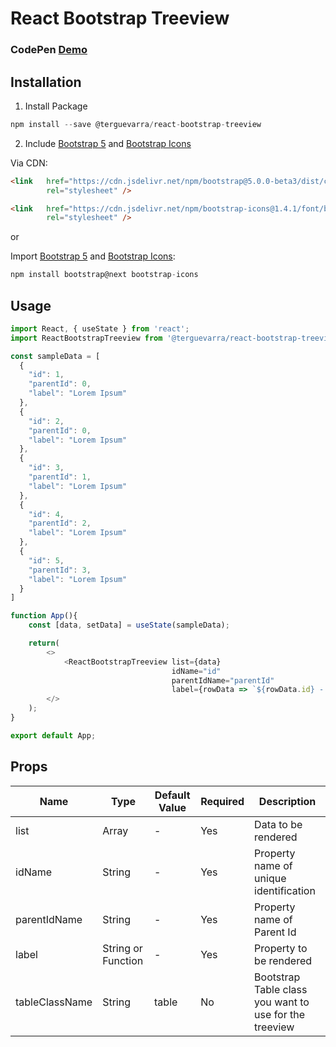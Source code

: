 # React Bootstrap Treeview

### CodePen [Demo](https://codepen.io/terguevarra/pen/rNjvbdJ)


## Installation

1. Install Package
``` Javascript
npm install --save @terguevarra/react-bootstrap-treeview
```
2. Include [Bootstrap 5](https://getbootstrap.com/) and [Bootstrap Icons](https://icons.getbootstrap.com/)

Via CDN:

``` HTML
<link   href="https://cdn.jsdelivr.net/npm/bootstrap@5.0.0-beta3/dist/css/bootstrap.min.css" 
        rel="stylesheet" />

<link   href="https://cdn.jsdelivr.net/npm/bootstrap-icons@1.4.1/font/bootstrap-icons.css"
        rel="stylesheet" />
```

or

Import [Bootstrap 5](https://getbootstrap.com/) and [Bootstrap Icons](https://icons.getbootstrap.com/):
``` Javascript
npm install bootstrap@next bootstrap-icons
```



## Usage

```Javascript
import React, { useState } from 'react';
import ReactBootstrapTreeview from '@terguevarra/react-bootstrap-treeview';

const sampleData = [
  {
    "id": 1,
    "parentId": 0,
    "label": "Lorem Ipsum"
  },
  {
    "id": 2,
    "parentId": 0,
    "label": "Lorem Ipsum"
  },
  {
    "id": 3,
    "parentId": 1,
    "label": "Lorem Ipsum"
  },
  {
    "id": 4,
    "parentId": 2,
    "label": "Lorem Ipsum"
  },
  {
    "id": 5,
    "parentId": 3,
    "label": "Lorem Ipsum"
  }
]

function App(){
    const [data, setData] = useState(sampleData);

    return(
        <>
            <ReactBootstrapTreeview list={data}
                                    idName="id"
                                    parentIdName="parentId"
                                    label={rowData => `${rowData.id} - ${rowData.label}`} />
        </>
    );
}

export default App;
```

## Props
|Name|Type|Default Value|Required|Description|
|----|-----|-----|-----|-----------|
|list|Array|-|Yes|Data to be rendered|
|idName|String|-|Yes|Property name of unique identification|
|parentIdName|String|-|Yes|Property name of Parent Id|
|label|String or Function|-|Yes|Property to be rendered|
|tableClassName|String|table|No|Bootstrap Table class you want to use for the treeview|
